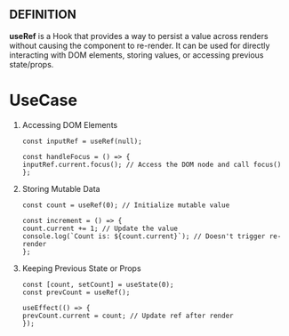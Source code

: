 ## DEFINITION

**useRef** is a Hook that provides a way to persist a value across renders without causing the component to re-render.
It can be used for directly interacting with DOM elements, storing values, or accessing previous state/props.

# UseCase

1.  Accessing DOM Elements

        const inputRef = useRef(null);

        const handleFocus = () => {
        inputRef.current.focus(); // Access the DOM node and call focus()
        };

2.  Storing Mutable Data

        const count = useRef(0); // Initialize mutable value

        const increment = () => {
        count.current += 1; // Update the value
        console.log(`Count is: ${count.current}`); // Doesn't trigger re-render
        };

3.  Keeping Previous State or Props

        const [count, setCount] = useState(0);
        const prevCount = useRef();

        useEffect(() => {
        prevCount.current = count; // Update ref after render
        });
